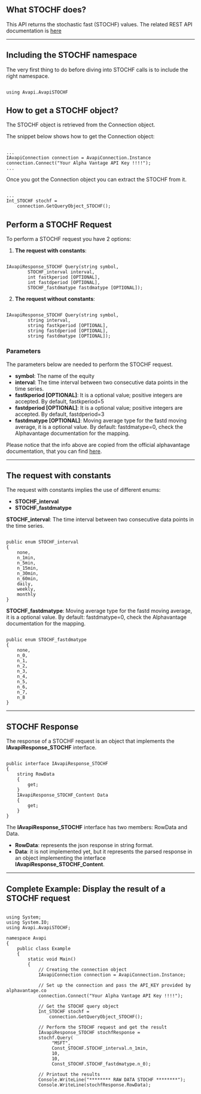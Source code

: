 ## What STOCHF does?
This API returns the stochastic fast (STOCHF) values. The related REST API documentation is [here](https://www.alphavantage.co/documentation/#stochf)  

***
## Including the STOCHF namespace
The very first thing to do before diving into STOCHF calls is to include the right namespace.  

```

using Avapi.AvapiSTOCHF

```

## How to get a STOCHF object?
The STOCHF object is retrieved from the Connection object.  

The snippet below shows how to get the Connection object:
```

...
IAvapiConnection connection = AvapiConnection.Instance
connection.Connect("Your Alpha Vantage API Key !!!!");
...

```
Once you got the Connection object you can extract the STOCHF from it.
```

...
Int_STOCHF stochf = 
	connection.GetQueryObject_STOCHF();

```

## Perform a STOCHF Request
To perform a STOCHF request you have 2 options:
1. **The request with constants**:

```

IAvapiResponse_STOCHF Query(string symbol,
		STOCHF_interval interval,
		int fastkperiod [OPTIONAL],
		int fastdperiod [OPTIONAL],
		STOCHF_fastdmatype fastdmatype [OPTIONAL]);

```  

2. **The request without constants**:

```

IAvapiResponse_STOCHF Query(string symbol,
		string interval,
		string fastkperiod [OPTIONAL],
		string fastdperiod [OPTIONAL],
		string fastdmatype [OPTIONAL]);

```  

### Parameters
The parameters below are needed to perform the STOCHF request.  
* **symbol**: The name of the equity
* **interval**: The time interval between two consecutive data points in the time series.
* **fastkperiod [OPTIONAL]**: It is a optional value; positive integers are accepted. By default, fastkperiod=5
* **fastdperiod [OPTIONAL]**: It is a optional value; positive integers are accepted. By default, fastdperiod=3
* **fastdmatype [OPTIONAL]**: Moving average type for the fastd moving average, it is a optional value. By default: fastdmatype=0, check the Alphavantage documentation for the mapping. 

Please notice that the info above are copied from the official alphavantage documentation, that you can find [here](https://www.alphavantage.co/documentation/).  

***
## The request with constants
The request with constants implies the use of different enums:
* **STOCHF_interval**
* **STOCHF_fastdmatype**

**STOCHF_interval**: The time interval between two consecutive data points in the time series.
```  

public enum STOCHF_interval
{
	none,
	n_1min,
	n_5min,
	n_15min,
	n_30min,
	n_60min,
	daily,
	weekly,
	monthly
}

```  
**STOCHF_fastdmatype**: Moving average type for the fastd moving average, it is a optional value. By default: fastdmatype=0, check the Alphavantage documentation for the mapping. 
```  

public enum STOCHF_fastdmatype
{
	none,
	n_0,
	n_1,
	n_2,
	n_3,
	n_4,
	n_5,
	n_6,
	n_7,
	n_8
}

```  
  

***
## STOCHF Response
The response of a STOCHF request is an object that implements the **IAvapiResponse_STOCHF** interface.
```

public interface IAvapiResponse_STOCHF
{
    string RowData
    {
        get;
    }
    IAvapiResponse_STOCHF_Content Data
    {
        get;
    }
}

```
The **IAvapiResponse_STOCHF** interface has two members: RowData and Data.
* **RowData**: represents the json response in string format.
* **Data**: it is not implemented yet, but it represents the parsed response in an object implementing the interface **IAvapiResponse_STOCHF_Content**.
  

***
## Complete Example: Display the result of a STOCHF request
```

using System;
using System.IO;
using Avapi.AvapiSTOCHF;

namespace Avapi
{
    public class Example
    {
        static void Main()
        {
            // Creating the connection object
            IAvapiConnection connection = AvapiConnection.Instance;

            // Set up the connection and pass the API_KEY provided by alphavantage.co
            connection.Connect("Your Alpha Vantage API Key !!!!");

            // Get the STOCHF query object
            Int_STOCHF stochf =
                connection.GetQueryObject_STOCHF();

            // Perform the STOCHF request and get the result
            IAvapiResponse_STOCHF stochfResponse = 
            stochf.Query(
                 "MSFT",
                 Const_STOCHF.STOCHF_interval.n_1min,
                 10,
                 10,
                 Const_STOCHF.STOCHF_fastdmatype.n_0);

            // Printout the results
            Console.WriteLine("******** RAW DATA STOCHF ********");
            Console.WriteLine(stochfResponse.RowData);

```
